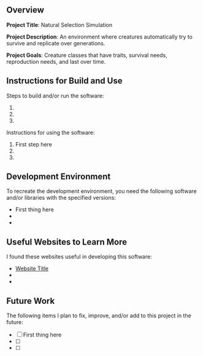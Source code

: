 ## Overview

**Project Title**: Natural Selection Simulation

**Project Description**: An environment where creatures automatically try to survive and replicate over generations.

**Project Goals**: Creature classes that have traits, survival needs, reproduction needs, and last over time.

## Instructions for Build and Use

Steps to build and/or run the software:

1. 
2.
3.

Instructions for using the software:

1. First step here
2.
3.

## Development Environment 

To recreate the development environment, you need the following software and/or libraries with the specified versions:

* First thing here
*
*

## Useful Websites to Learn More

I found these websites useful in developing this software:

* [Website Title](Link)
*
*

## Future Work

The following items I plan to fix, improve, and/or add to this project in the future:

* [ ] First thing here
* [ ]
* [ ]
